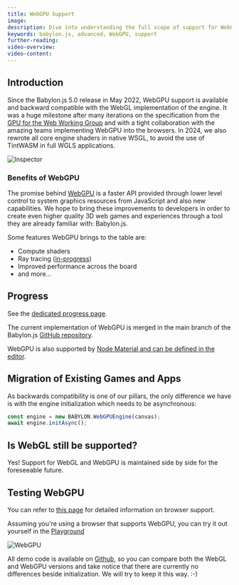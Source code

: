 ```yaml
---
title: WebGPU Support
image: 
description: Dive into understanding the full scope of support for WebGPU in Babylon.js.
keywords: babylon.js, advanced, WebGPU, support
further-reading:
video-overview:
video-content:
---
```


## Introduction
Since the Babylon.js 5.0 release in May 2022, WebGPU support is available and backward compatible with the WebGL implementation of the engine. It was a huge milestone after many iterations on the specification from the [GPU for the Web Working Group](https://github.com/gpuweb/gpuweb) and with a tight collaboration with the amazing teams implementing WebGPU into the browsers. In 2024, we also rewrote all core engine shaders in native WSGL, to avoid the use of TintWASM in full WGLS applications.

![Inspector](/img/extensions/WebGPU.png)

### Benefits of WebGPU
The promise behind [WebGPU](https://developer.chrome.com/en/docs/web-platform/webgpu/#what) is a faster API provided through lower level control to system graphics resources from JavaScript and also new capabilities. We hope to bring these improvements to developers in order to create even higher quality 3D web games and experiences through a tool they are already familiar with: Babylon.js.

Some features WebGPU brings to the table are:
* Compute shaders
* Ray tracing ([in-progress](https://github.com/gpuweb/gpuweb/issues/535))
* Improved performance across the board
* and more...

## Progress

See the [dedicated progress page](/setup/support/webGPU/webGPUStatus).

The current implementation of WebGPU is merged in the main branch of the Babylon.js [GitHub repository](https://github.com/BabylonJS/Babylon.js).

WebGPU is also supported by [Node Material and can be defined in the editor](/features/featuresDeepDive/materials/node_material/nodeMaterial#using-node-material-with-webgl-and-webgpu).

## Migration of Existing Games and Apps
As backwards compatibility is one of our pillars, the only difference we have is with the engine initialization which needs to be asynchronous:

```javascript
const engine = new BABYLON.WebGPUEngine(canvas);
await engine.initAsync();
```

## Is WebGL still be supported?
Yes! Support for WebGL and WebGPU is maintained side by side for the foreseeable future.

## Testing WebGPU
You can refer to [this page](https://github.com/gpuweb/gpuweb/wiki/Implementation-Status) for detailed information on browser support.

Assuming you're using a browser that supports WebGPU, you can try it out yourself in the [Playground](https://playground.babylonjs.com/) 

![WebGPU](/img/extensions/webGPUPlayground.jpg)

All demo code is available on [Github](https://github.com/BabylonJS/Website/tree/master/build/Demos/WebGPU), so you can compare both the WebGL and WebGPU versions and take notice that there are currently no differences beside initialization. We will try to keep it this way. :-)
